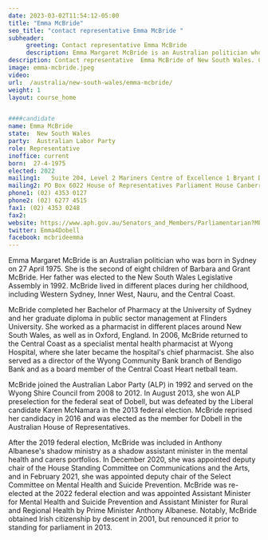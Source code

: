 ```yaml
---
date: 2023-03-02T11:54:12-05:00
title: "Emma McBride"
seo_title: "contact representative Emma McBride "
subheader:
     greeting: Contact representative Emma McBride
     description: Emma Margaret McBride is an Australian politician who was born in Sydney on 27 April 1975. 
description: Contact representative  Emma McBride of New South Wales. Contact information for  Emma McBride includes email address, phone number, and mailing address.
image: emma-mcbride.jpeg
video:
url:  /australia/new-south-wales/emma-mcbride/
weight: 1
layout: course_home


####candidate
name: Emma McBride
state:	New South Wales
party:	Australian Labor Party
role: Representative
inoffice: current
born:  27-4-1975
elected: 2022
mailing1:	Suite 204, Level 2 Mariners Centre of Excellence 1 Bryant Drive Tuggerah, NSW, 2259
mailing2: PO Box 6022 House of Representatives Parliament House Canberra ACT 2600
phone1: (02) 4353 0127
phone2: (02) 6277 4515
fax1: (02) 4353 0248
fax2:
website: https://www.aph.gov.au/Senators_and_Members/Parliamentarian?MPID=248353
twitter: Emma4Dobell
facebook: mcbrideemma
---
```


Emma Margaret McBride is an Australian politician who was born in Sydney on 27 April 1975. She is the second of eight children of Barbara and Grant McBride. Her father was elected to the New South Wales Legislative Assembly in 1992. McBride lived in different places during her childhood, including Western Sydney, Inner West, Nauru, and the Central Coast.

McBride completed her Bachelor of Pharmacy at the University of Sydney and her graduate diploma in public sector management at Flinders University. She worked as a pharmacist in different places around New South Wales, as well as in Oxford, England. In 2006, McBride returned to the Central Coast as a specialist mental health pharmacist at Wyong Hospital, where she later became the hospital's chief pharmacist. She also served as a director of the Wyong Community Bank branch of Bendigo Bank and as a board member of the Central Coast Heart netball team.

McBride joined the Australian Labor Party (ALP) in 1992 and served on the Wyong Shire Council from 2008 to 2012. In August 2013, she won ALP preselection for the federal seat of Dobell, but was defeated by the Liberal candidate Karen McNamara in the 2013 federal election. McBride reprised her candidacy in 2016 and was elected as the member for Dobell in the Australian House of Representatives.

After the 2019 federal election, McBride was included in Anthony Albanese's shadow ministry as a shadow assistant minister in the mental health and carers portfolios. In December 2020, she was appointed deputy chair of the House Standing Committee on Communications and the Arts, and in February 2021, she was appointed deputy chair of the Select Committee on Mental Health and Suicide Prevention. McBride was re-elected at the 2022 federal election and was appointed Assistant Minister for Mental Health and Suicide Prevention and Assistant Minister for Rural and Regional Health by Prime Minister Anthony Albanese. Notably, McBride obtained Irish citizenship by descent in 2001, but renounced it prior to standing for parliament in 2013.